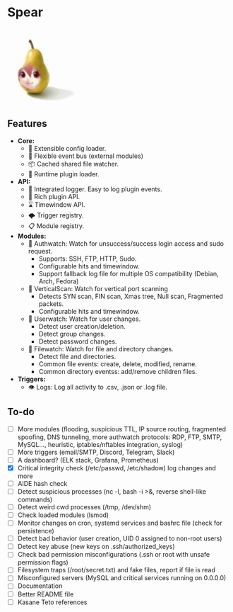 # Spear

![image](docs/assets/pear.png)

## Features

- **Core:**
    - 🔩 Extensible config loader.
    - 🚐 Flexible event bus (external modules)
    - 📦 Cached shared file watcher.
    - 🧩 Runtime plugin loader.
- **API:**
    - 📡 Integrated logger. Easy to log plugin events.
    - 🧩 Rich plugin API.
    - ⌛ Timewindow API.
    - 🌩 Trigger registry.
    - 📋 Module registry.
- **Modules:**
    - 🔐 Authwatch: Watch for unsuccess/success login access and sudo request.
        - Supports: SSH, FTP, HTTP, Sudo.
        - Configurable hits and timewindow.
        - Support fallback log file for multiple OS compatibility (Debian, Arch, Fedora)
    - 🔦 VerticalScan: Watch for vertical port scanning
        - Detects SYN scan, FIN scan, Xmas tree, Null scan, Fragmented packets.
        - Configurable hits and timewindow.
    - 🔑 Userwatch: Watch for user changes.
        - Detect user creation/deletion.
        - Detect group changes.
        - Detect password changes.
    - 📁 Filewatch: Watch for file and directory changes.
        - Detect file and directories.
        - Common file events: create, delete, modified, rename.
        - Common directory eventss: add/remove children files.
- **Triggers:**
    - 👁 Logs: Log all activity to .csv, .json or .log file.

## To-do

- [ ] More modules (flooding, suspicious TTL, IP source routing, fragmented spoofing, DNS tunneling, more authwatch protocols: RDP, FTP, SMTP, MySQL..., heuristic, iptables/nftables integration, syslog)
- [ ] More triggers (email/SMTP, Discord, Telegram, Slack)
- [ ] A dashboard? (ELK stack, Grafana, Prometheus)
- [X] Critical integrity check (/etc/passwd, /etc/shadow) log changes and more
- [ ] AIDE hash check
- [ ] Detect suspicious processes (nc -l, bash -i >&, reverse shell-like commands)
- [ ] Detect weird cwd processes (/tmp, /dev/shm)
- [ ] Check loaded modules (lsmod)
- [ ] Monitor changes on cron, systemd services and bashrc file (check for persistence)
- [ ] Detect bad behavior (user creation, UID 0 assigned to non-root users)
- [ ] Detect key abuse (new keys on .ssh/authorized_keys)
- [ ] Check bad permission misconfigurations (.ssh or root with unsafe permission flags)
- [ ] Filesystem traps (/root/secret.txt) and fake files, report if file is read
- [ ] Misconfigured servers (MySQL and critical services running on 0.0.0.0)
- [ ] Documentation
- [ ] Better README file
- [ ] Kasane Teto references
